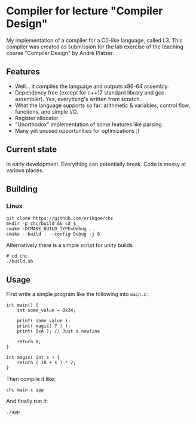 # Compiler for lecture "Compiler Design"
My implementation of a compiler for a C0-like language, called L3. This compiler was created as submission for the lab exercise of the teaching course "Compiler Design" by André Platzer.

## Features
* Well... it compiles the language and outputs x86-64 assembly.
* Dependency free (except for c++17 standard library and gcc assembler). Yes, everything's written from scratch.
* What the language supports so far: arithmetic & variables, control flow, functions, and simple I/O.
* Register allocator
* "Unorthodox" implementation of some features like parsing.
* Many yet unused opportunities for optimizations ;)

## Current state
In early development. Everything can potentially break. Code is messy at various places.

## Building
### Linux
    git clone https://github.com/erikgoe/chc
    mkdir -p chc/build && cd $_
    cmake -DCMAKE_BUILD_TYPE=Debug ..
    cmake --build . --config Debug -j 8

Alternatively there is a simple script for unity builds

    # cd chc
    ./build.sh

## Usage
First write a simple program like the following into `main.c`:

    int main() {
        int some_value = 0x34;

        print( some_value );
        print( magic( 7 ) );
        print( 0xA ); // Just a newline

        return 0;
    }

    int magic( int s ) {
        return ( 18 + s ) * 2;
    }

Then compile it like:

    chc main.c app

And finally run it:

    ./app
